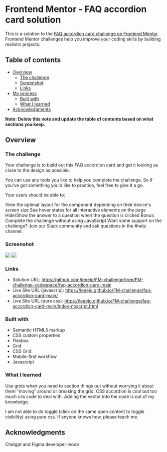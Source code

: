 # Frontend Mentor - FAQ accordion card solution

This is a solution to the [FAQ accordion card challenge on Frontend Mentor](https://www.frontendmentor.io/challenges/faq-accordion-card-XlyjD0Oam). Frontend Mentor challenges help you improve your coding skills by building realistic projects. 

## Table of contents

- [Overview](#overview)
  - [The challenge](#the-challenge)
  - [Screenshot](#screenshot)
  - [Links](#links)
- [My process](#my-process)
  - [Built with](#built-with)
  - [What I learned](#what-i-learned)
- [Acknowledgments](#acknowledgments)

**Note: Delete this note and update the table of contents based on what sections you keep.**

## Overview

### The challenge

Your challenge is to build out this FAQ accordion card and get it looking as close to the design as possible.

You can use any tools you like to help you complete the challenge. So if you've got something you'd like to practice, feel free to give it a go.

Your users should be able to:

View the optimal layout for the component depending on their device's screen size
See hover states for all interactive elements on the page
Hide/Show the answer to a question when the question is clicked
Bonus: Complete the challenge without using JavaScript
Want some support on the challenge? Join our Slack community and ask questions in the #help channel.

### Screenshot

![](ss-d.jpg)
![](ss-m.jpg)



### Links

- Solution URL: https://github.com/leeejo/FM-challenge/tree/FM-challenge-codespace/faq-accordion-card-main
- Live Site URL (javascrip): https://leeejo.github.io/FM-challenge/faq-accordion-card-main/
- Live Site URL (pure css): https://leeejo.github.io/FM-challenge/faq-accordion-card-main/index-noscript.html



### Built with

- Semantic HTML5 markup
- CSS custom properties
- Flexbox
- Grid
- CSS Grid
- Mobile-first workflow
- Javascript


### What I learned

Use grids when you need to section things out without worrying it about them "moving" around or breaking the grid.
CSS accordion is cool but too much css code to deal with.
Adding the vector into the code is out of my knowledge.

I am not able to do toggle (click on the same open content to toggle visibility) using pure css. If anyone knows how, please teach me.

## Acknowledgments

Chatgpt and Figma developer mode
